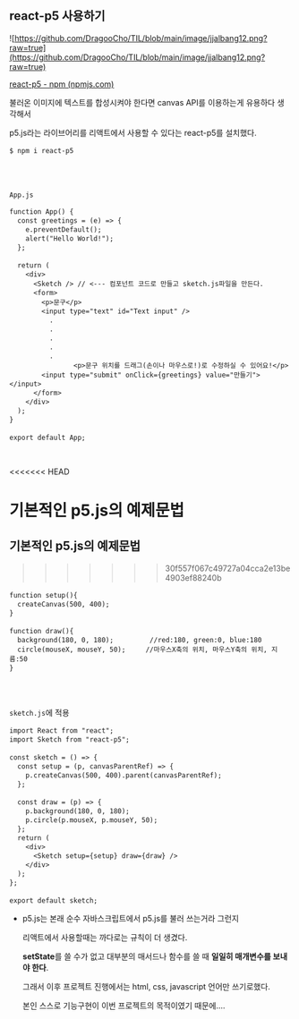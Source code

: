 ## **react-p5 사용하기**

![https://github.com/DragooCho/TIL/blob/main/image/jjalbang12.png?raw=true](https://github.com/DragooCho/TIL/blob/main/image/jjalbang12.png?raw=true)

[react-p5 - npm (npmjs.com)](https://www.npmjs.com/package/react-p5)

불러온 이미지에 텍스트를 합성시켜야 한다면 canvas API를 이용하는게 유용하다 생각해서

p5.js라는 라이브어리를 리액트에서 사용할 수 있다는 react-p5를 설치했다.

```
$ npm i react-p5
```
<br />

<br />

```App.js```

```
function App() {
  const greetings = (e) => {
    e.preventDefault();
    alert("Hello World!");
  };

  return (
    <div>
      <Sketch /> // <--- 컴포넌트 코드로 만들고 sketch.js파일을 만든다.
      <form>
        <p>문구</p>
        <input type="text" id="Text input" />
          .
          .
          .
          .
          .
                <p>문구 위치를 드래그(손이나 마우스로!)로 수정하실 수 있어요!</p>
        <input type="submit" onClick={greetings} value="만들기"></input>
      </form>
    </div>
  );
}

export default App;  

```
<br />

<<<<<<< HEAD
<br />

기본적인  p5.js의 예제문법
=======
## 기본적인  p5.js의 예제문법
>>>>>>> 30f557f067c49727a04cca2e13be4903ef88240b

```
function setup(){  
  createCanvas(500, 400);
}

function draw(){   
  background(180, 0, 180);         //red:180, green:0, blue:180
  circle(mouseX, mouseY, 50);     //마우스X축의 위치, 마우스Y축의 위치, 지름:50 
}
```
<br />

<br />

`sketch.js`에 적용

```
import React from "react";
import Sketch from "react-p5";

const sketch = () => {
  const setup = (p, canvasParentRef) => {
    p.createCanvas(500, 400).parent(canvasParentRef);
  };

  const draw = (p) => {
    p.background(180, 0, 180);
    p.circle(p.mouseX, p.mouseY, 50);
  };
  return (
    <div>
      <Sketch setup={setup} draw={draw} />
    </div>
  );
};

export default sketch;
```

- p5.js는 본래 순수 자바스크립트에서 p5.js를 불러 쓰는거라 그런지	

  리액트에서 사용할때는 까다로는 규칙이 더 생겼다.	

  **setState**를 쓸 수가 없고 대부분의 매서드나 함수를 쓸 때 **일일히 매개변수를 보내야 한다**.

  그래서 이후 프로젝트 진행에서는 html, css, javascript 언어만 쓰기로했다.	

  본인 스스로 기능구현이 이번 프로젝트의 목적이였기 때문에....